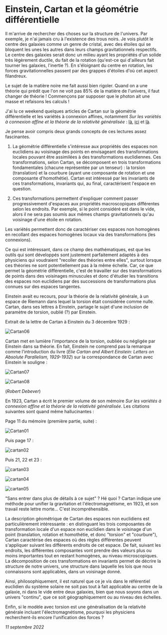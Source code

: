 # Einstein, Cartan et la géométrie différentielle

Il m'arrive de rechercher des choses sur la structure de l'univers. Par exemple, je n'ai jamais cru à l'existence des trous noirs. Je vois plutôt le centre des galaxies comme un genre de cristal, avec des étoiles qui se bloquent les unes les autres dans leurs champs gravitationnels respectifs. Le centre des galaxies serait donc un milieu ayant les propriétés d'un solide très légèrement ductile, du fait de la rotation (qu'est-ce qui d'ailleurs fait tourner les galaxies, l'inertie ?). En s'éloignant du centre en rotation, les forces gravitationnelles passent par des grappes d'étoiles d'où cet aspect filandreux.

Le sujet de la matière noire me fait aussi bien rigoler. Quand on a une théorie qui prédit que l'on ne voit pas 85% de la matière de l'univers, il faut changer de théorie ! Commençons par supposer que le photon ait une masse et refaisons les calculs !

J'ai lu ce weekend quelques articles de Cartan sur la géométrie différentielle et les variétés à connexion affines, notamment *Sur les variétés à connexion affine et la théorie de la relativité généralisée* : [là](http://archive.numdam.org/item/ASENS_1923_3_40__325_0/), [ici](http://archive.numdam.org/item/ASENS_1924_3_41__1_0/) et [là](http://archive.numdam.org/item/ASENS_1925_3_42__17_0/).

Je pense avoir compris deux grands concepts de ces lectures assez fascinantes.

1. La géométrie différentielle s'intéresse aux propriétés des espaces non euclidiens au voisinage des points en envisageant des transformations locales pouvant être assimilées à des transformations euclidiennes. Ces transformations, selon Cartan, se décomposent en trois transformations fondamentales (chacune représentée par un tenseur) : la torsion (translation) et la courbure (ayant une composante de rotation et une composante d'homothétie). Cartan est intéressé par les invariants de ces transformations, invariants qui, au final, caractérisent l'espace en question.

2. Ces transformations permettent d'expliquer comment passer progressivement d'espaces aux propriétés macroscopiques différentes selon les endroits. Par exemple, si le point considéré est dans le vide, alors il ne sera pas soumis aux mêmes champs gravitationnels qu'au voisinage d'une étoile en rotation.

Les variétés permettent donc de caractériser ces espaces non homogènes en recollant des espaces homogènes locaux via des transformations (les connexions).

Ce qui est intéressant, dans ce champ des mathématiques, est que les outils qui sont développés sont justement parfaitement adaptés à des physiciens qui voudraient "recoller des théories entre elles", surtout lorsque ces théories ne sont potentiellement pas à la même échelle. Car, ce que permet la géométrie différentielle, c'est de travailler sur des transformations de points dans des voisinages minuscules et donc d'étudier les transitions des espaces non euclidiens par des successions de transformations plus connues sur des espaces tangentes.

Einstein avait eu recours, pour la théorie de la relativité générale, à un espace de Riemann dans lequel la torsion était considérée comme nulle. Cartan, dans ses lettres à Einstein, partage le sujet d'une inclusion de paramètre de torsion, oublié (?) par Einstein.

Extrait de la lettre de Cartan à Einstein du 3 décembre 1929 :

![Cartan06](../images/cartan06.png)

Cartan met en lumière l'importance de la torsion, oubliée ou négligée par Einstein dans sa théorie. En fait, Einstein ne comprend pas la remarque comme l'introduction du livre (*Elie Cartan and Albert Einstein: Letters on Absolute Parallelism, 1929-1932*) sur la correspondance de Cartan avec Einstein le souligne :

![Cartan07](../images/cartan07.png)

![Cartan08](../images/cartan08.png)

(_Robert Debever_)

En 1923, Cartan a écrit le premier volume de son mémoire *Sur les variétés à connexion affine et la théorie de la relativité généralisée*. Les citations suivantes sont quand même hallucinantes :

Page 11 du mémoire (première partie, suite) :

![Cartan01](../images/cartan01.png)

Puis page 17 :

![cartan02](../images/cartan02.png)

Puis 21, 22 et 23 :

![cartan03](../images/cartan03.png)

![cartan04](../images/cartan04.png)

![cartan05](../images/cartan05.png)

"Sans entrer dans plus de détails à ce sujet" ? Hé quoi ? Cartan indique une méthode pour unifier la gravitation et l'électromagnétisme, en 1923, et son travail reste lettre morte... C'est incompréhensible.

La description géométrique de Cartan des espaces non euclidiens est particulièrement intéressante : en distinguant les trois composantes de transformation locale d'un espace non euclidien dans le voisinage d'un point (translation, rotation et homothétie, et donc "torsion" et "courbure"), Cartan caractérise des espaces où des règles différentes peuvent s'appliquer suivant les différents endroits de cet espace. De fait, suivant les endroits, les différentes composantes vont prendre des valeurs plus ou moins importantes tout en restant homogènes, au niveau microscopiques. La décomposition de ces transformations en invariants permet de décrire la structure de notre univers, une structure dans laquelle les lois que nous connaissons sont applicables, dans un voisinage donné.

Ainsi, philosophiquement, il est naturel que ce je vis dans le référentiel euclidien du système solaire ne soit pas tout à fait applicable au centre de la galaxie, ni dans le vide entre deux galaxies, bien que nous soyons dans un univers "continu", que ce soit géographiquement ou au niveau des échelles.

Enfin, si le modèle avec torsion est une généralisation de la relativité générale incluant l'électromagnétisme, pourquoi les physiciens recherchent-ils encore l'unification des forces ?

_11 septembre 2022_

